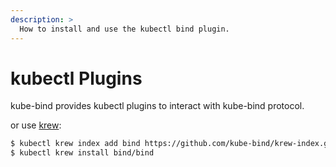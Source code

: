 ```yaml
---
description: >
  How to install and use the kubectl bind plugin.
---
```


# kubectl Plugins

kube-bind provides kubectl plugins to interact with kube-bind protocol.

or use [krew](https://krew.sigs.k8s.io/):

```sh
$ kubectl krew index add bind https://github.com/kube-bind/krew-index.git
$ kubectl krew install bind/bind
```
